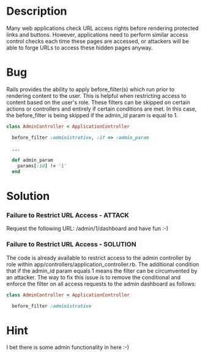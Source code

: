 # Description

Many web applications check URL access rights before rendering protected links and buttons. However, applications need to perform similar access control checks each time these pages are accessed, or attackers will be able to forge URLs to access these hidden pages anyway.

# Bug

Rails provides the ability to apply before_filter(s) which run prior to rendering content to the user. This is helpful when restricting access to content based on the user's role. These filters can be skipped on certain actions or controllers and entirely if certain conditions are met. In this case, the before_filter is being skipped if the admin_id param is equal to 1.

```ruby
class AdminController < ApplicationController

  before_filter :administrative, :if => :admin_param
  
  ...
  
  def admin_param
    params[:id] != '1'
  end
```

# Solution

### Failure to Restrict URL Access - ATTACK

Request the following URL: /admin/1/dashboard and have fun :-)

### Failure to Restrict URL Access - SOLUTION

The code is already available to restrict access to the admin controller by role within app/controllers/application_controller.rb. The additional condition that if the admin_id param equals 1 means the filter can be circumvented by an attacker. The way to fix this issue is to remove the conditional and enforce the filter on all access requests to the admin dashboard as follows:

```ruby
class AdminController < ApplicationController

  before_filter :administrative
```

# Hint

I bet there is some admin functionality in here :-)
